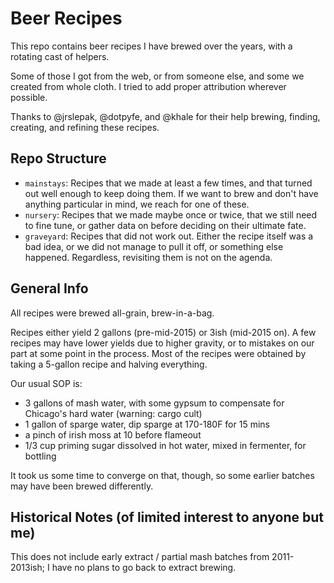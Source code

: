 # Beer Recipes

This repo contains beer recipes I have brewed over the years, with a
rotating cast of helpers.

Some of those I got from the web, or from someone else, and some we
created from whole cloth. I tried to add proper attribution wherever
possible.

Thanks to @jrslepak, @dotpyfe, and @khale for their help brewing,
finding, creating, and refining these recipes.

## Repo Structure

* `mainstays`: Recipes that we made at least a few times, and that
  turned out well enough to keep doing them. If we want to brew
  and don't have anything particular in mind, we reach for one of these.
* `nursery`: Recipes that we made maybe once or twice, that we still
  need to fine tune, or gather data on before deciding on their ultimate
  fate.
* `graveyard`: Recipes that did not work out. Either the recipe itself
  was a bad idea, or we did not manage to pull it off, or something else
  happened. Regardless, revisiting them is not on the agenda.

## General Info

All recipes were brewed all-grain, brew-in-a-bag.

Recipes either yield 2 gallons (pre-mid-2015) or 3ish (mid-2015 on).
A few recipes may have lower yields due to higher gravity, or to
mistakes on our part at some point in the process.
Most of the recipes were obtained by taking a 5-gallon recipe and
halving everything.

Our usual SOP is:
* 3 gallons of mash water, with some gypsum to compensate for Chicago's
  hard water (warning: cargo cult)
* 1 gallon of sparge water, dip sparge at 170-180F for 15 mins
* a pinch of irish moss at 10 before flameout
* 1/3 cup priming sugar dissolved in hot water, mixed in fermenter, for
  bottling

It took us some time to converge on that, though, so some earlier
batches may have been brewed differently.

## Historical Notes (of limited interest to anyone but me)

This does not include early extract / partial mash batches from
2011-2013ish; I have no plans to go back to extract brewing.
